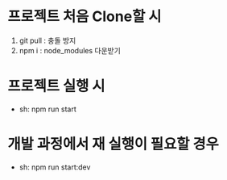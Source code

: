 # 프로젝트 처음 Clone할 시

1. git pull : 충돌 방지
2. npm i : node_modules 다운받기

# 프로젝트 실행 시

- sh: npm run start

# 개발 과정에서 재 실행이 필요할 경우

- sh: npm run start:dev
